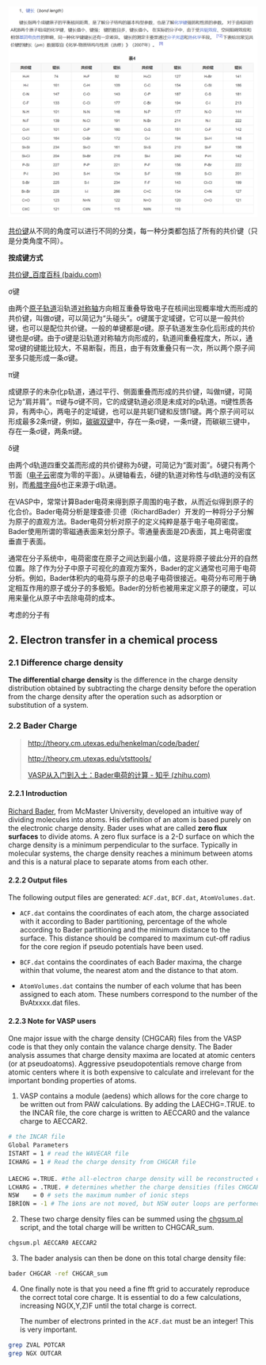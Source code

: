 ![image-20240422091448779](./assets/image-20240422091448779.png)



[共价键](https://zhidao.baidu.com/search?word=共价键&fr=iknow_pc_qb_highlight)从不同的角度可以进行不同的分类，每一种分类都包括了所有的共价键（只是分类角度不同）。



**按成键方式**

[共价键_百度百科 (baidu.com)](https://baike.baidu.com/item/共价键/549226)

σ键

由两个[原子轨道](https://zhidao.baidu.com/search?word=原子轨道&fr=iknow_pc_qb_highlight)沿轨道[对称轴](https://zhidao.baidu.com/search?word=对称轴&fr=iknow_pc_qb_highlight)方向相互重叠导致电子在核间出现概率增大而形成的共价键，叫做σ键，可以简记为“头碰头”。σ键属于定域键，它可以是一般共价键，也可以是配位共价键。一般的单键都是σ键。原子轨道发生杂化后形成的共价键也是σ键。由于σ键是沿轨道对称轴方向形成的，轨道间重叠程度大，所以，通常σ键的键能比较大，不易断裂，而且，由于有效重叠只有一次，所以两个原子间至多只能形成一条σ键。

π键

成键原子的未杂化p轨道，通过平行、侧面重叠而形成的共价键，叫做π键，可简记为“肩并肩”。π键与σ键不同，它的成键轨道必须是未成对的p轨道。π键性质各异，有两中心，两电子的定域键，也可以是共轭Π键和反馈Π键。两个原子间可以形成最多2条π键，例如，[碳碳双键](https://zhidao.baidu.com/search?word=碳碳双键&fr=iknow_pc_qb_highlight)中，存在一条σ键，一条π键，而碳碳三键中，存在一条σ键，两条π键。

δ键

由两个d轨道四重交盖而形成的共价键称为δ键，可简记为“面对面”。δ键只有两个节面（[电子云](https://zhidao.baidu.com/search?word=电子云&fr=iknow_pc_qb_highlight)密度为零的平面）。从键轴看去，δ键的轨道对称性与d轨道的没有区别，而[希腊字母](https://zhidao.baidu.com/search?word=希腊字母&fr=iknow_pc_qb_highlight)δ也正来源于d轨道。





在VASP中，常常计算Bader电荷来得到原子周围的电子数，从而近似得到原子的化合价。Bader电荷分析是理查德·贝德（RichardBader）开发的一种将分子分解为原子的直观方法。Bader电荷分析对原子的定义纯粹是基于电子电荷密度。Bader使用所谓的零磁通表面来划分原子。零通量表面是2D表面，其上电荷密度垂直于表面。

通常在分子系统中，电荷密度在原子之间达到最小值，这是将原子彼此分开的自然位置。除了作为分子中原子可视化的直观方案外，Bader的定义通常也可用于电荷分析。例如，Bader体积内的电荷与原子的总电子电荷很接近。电荷分布可用于确定相互作用的原子或分子的多极矩。Bader的分析也被用来定义原子的硬度，可以用来量化从原子中去除电荷的成本。



考虑的分子有







## 2. Electron transfer in a chemical process

### 2.1 Difference charge density

**The differential charge density** is the difference in the charge density distribution obtained by subtracting the charge density before the operation from the charge density after the operation such as adsorption or substitution of a system.











### 2.2 Bader Charge

>http://theory.cm.utexas.edu/henkelman/code/bader/
>
>http://theory.cm.utexas.edu/vtsttools/
>
>[VASP从入门到入土：Bader电荷的计算 - 知乎 (zhihu.com)](https://zhuanlan.zhihu.com/p/673557738)

#### 2.2.1 Introduction

[Richard Bader](http://www.chemistry.mcmaster.ca/bader/), from McMaster University, developed an intuitive way of dividing molecules into atoms. His definition of an atom is based purely on the electronic charge density. Bader uses what are called **zero flux surfaces** to divide atoms. A zero flux surface is a 2-D surface on which the charge density is a minimum perpendicular to the surface. Typically in molecular systems, the charge density reaches a minimum between atoms and this is a natural place to separate atoms from each other.

#### 2.2.2 Output files

The following output files are generated: `ACF.dat`, `BCF.dat`, `AtomVolumes.dat`.

- `ACF.dat` contains the coordinates of each atom, the charge associated with it according to Bader partitioning, percentage of the whole according to Bader partitioning and the minimum distance to the surface. This distance should be compared to maximum cut-off radius for the core region if pseudo potentials have been used.

- `BCF.dat` contains the coordinates of each Bader maxima, the charge within that volume, the nearest atom and the distance to that atom.

- `AtomVolumes.dat` contains the number of each volume that has been assigned to each atom. These numbers correspond to the number of the BvAtxxxx.dat files.

#### 2.2.3 Note for VASP users

One major issue with the charge density (CHGCAR) files from the VASP code is that they only contain the valance charge density. The Bader analysis assumes that charge density maxima are located at atomic centers (or at pseudoatoms). Aggressive pseudopotentials remove charge from atomic centers where it is both expensive to calculate and irrelevant for the important bonding properties of atoms.

1. VASP contains a module (aedens) which allows for the core charge to be written out from PAW calculations. By adding the LAECHG=.TRUE. to the INCAR file, the core charge is written to AECCAR0 and the valance charge to AECCAR2. 

```bash
# the INCAR file
Global Parameters
ISTART = 1 # read the WAVECAR file
ICHARG = 1 # Read the charge density from CHGCAR file

LAECHG =.TRUE. #the all-electron charge density will be reconstructed explicitly and written to files.
LCHARG = .TRUE. # determines whether the charge densities (files CHGCAR and CHG) are written.
NSW    = 0 # sets the maximum number of ionic steps
IBRION = -1 # The ions are not moved, but NSW outer loops are performed.
```

2. These two charge density files can be summed using the [chgsum.pl](http://theory.cm.utexas.edu/vtsttools/scripts.html) script, and the total charge will be written to CHGCAR_sum.

```bash
chgsum.pl AECCAR0 AECCAR2
```

3. The bader analysis can then be done on this total charge density file:

```bash
bader CHGCAR -ref CHGCAR_sum
```

4. One finally note is that you need a fine fft grid to accurately reproduce the correct total core charge. It is essential to do a few calculations, increasing NG(X,Y,Z)F until the total charge is correct.

   The number of electrons printed in the `ACF.dat` must be an integer! This is very important.

```bash
grep ZVAL POTCAR
grep NGX OUTCAR
```





